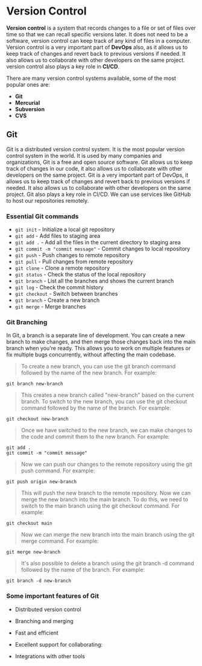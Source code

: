 # Version Control

**Version control** is a system that records changes to a file or set of files over time so that we can recall specific versions later. It does not need to be a software, version control can keep track of any kind of files in a computer. Version control is a very important part of **DevOps** also, as it allows us to keep track of changes and revert back to previous versions if needed. It also allows us to collaborate with other developers on the same project. version control also plays a key role in **CI/CD**.

There are many version control systems available, some of the most popular ones are:

- **Git**
- **Mercurial**
- **Subversion**
- **CVS**

## Git

Git is a distributed version control system. It is the most popular version control system in the world. It is used by many companies and organizations, Git is a free and open source software. Git allows us to keep track of changes in our code, it also allows us to collaborate with other developers on the same project. Git is a very important part of DevOps, it allows us to keep track of changes and revert back to previous versions if needed. It also allows us to collaborate with other developers on the same project. Git also plays a key role in CI/CD. We can use services like GitHub to host our repositories remotely.

### Essential Git commands

- `git init` - Initialize a local git repository
- `git add` - Add files to staging area
- `git add .` - Add all the files in the current directory to staging area
- `git commit -m "commit message"` - Commit changes to local repository
- `git push` - Push changes to remote repository
- `git pull` - Pull changes from remote repository
- `git clone` - Clone a remote repository
- `git status` - Check the status of the local repository
- `git branch` - List all the branches and shows the current branch
- `git log` - Check the commit history
- `git checkout` - Switch between branches
- `git branch` - Create a new branch
- `git merge` - Merge branches

### Git Branching

In Git, a branch is a separate line of development. You can create a new branch to make changes, and then merge those changes back into the main branch when you're ready. This allows you to work on multiple features or fix multiple bugs concurrently, without affecting the main codebase.

> To create a new branch, you can use the git branch command followed by the name of the new branch. For example:

```git
git branch new-branch
```

> This creates a new branch called "new-branch" based on the current branch. To switch to the new branch, you can use the git checkout command followed by the name of the branch. For example:

```git
git checkout new-branch
```

> Once we have switched to the new branch, we can make changes to the code and commit them to the new branch. For example:

```git
git add .
git commit -m "commit message"
```

> Now we can push our changes to the remote repository using the git push command. For example:

```git
git push origin new-branch
```

> This will push the new branch to the remote repository. Now we can merge the new branch into the main branch. To do this, we need to switch to the main branch using the git checkout command. For example:

```git
git checkout main
```

> Now we can merge the new branch into the main branch using the git merge command. For example:

```git
git merge new-branch
```

> It's also possible to delete a branch using the git branch -d command followed by the name of the branch. For example:

```git
git branch -d new-branch
```

### Some important features of Git

- Distributed version control

- Branching and merging

- Fast and efficient

- Excellent support for collaborating:

- Integrations with other tools

